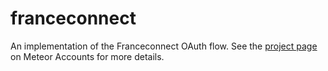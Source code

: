 # franceconnect

An implementation of the Franceconnect OAuth flow. See the [project page](https://www.meteor.com/accounts) on Meteor Accounts for more details.
